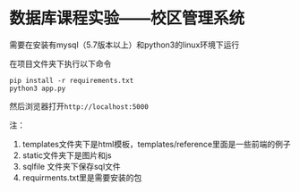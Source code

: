# 数据库课程实验——校区管理系统

需要在安装有mysql（5.7版本以上）和python3的linux环境下运行

在项目文件夹下执行以下命令
```
pip install -r requirements.txt
python3 app.py
```
然后浏览器打开`http://localhost:5000`

注：
1. templates文件夹下是html模板，templates/reference里面是一些前端的例子
2. static文件夹下是图片和js
3. sqlfile 文件夹下保存sql文件
4. requirments.txt里是需要安装的包

